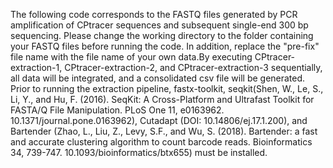 The following code corresponds to the FASTQ files generated by PCR amplification of CPtracer sequences and subsequent single-end 300 bp sequencing. Please change the working directory to the folder containing your FASTQ files before running the code. In addition, replace the "pre-fix" file name with the file name of your own data.By executing CPtracer-extraction-1, CPtracer-extraction-2, and CPtracer-extraction-3 sequentially, all data will be integrated, and a consolidated csv file will be generated.
Prior to running the extraction pipeline, fastx-toolkit, seqkit(Shen, W., Le, S., Li, Y., and Hu, F. (2016). SeqKit: A Cross-Platform and Ultrafast Toolkit for FASTA/Q File Manipulation. PLoS One 11, e0163962. 10.1371/journal.pone.0163962), Cutadapt (DOI: 10.14806/ej.17.1.200), and Bartender (Zhao, L., Liu, Z., Levy, S.F., and Wu, S. (2018). Bartender: a fast and accurate clustering algorithm to count barcode reads. Bioinformatics 34, 739-747. 10.1093/bioinformatics/btx655) must be installed.
